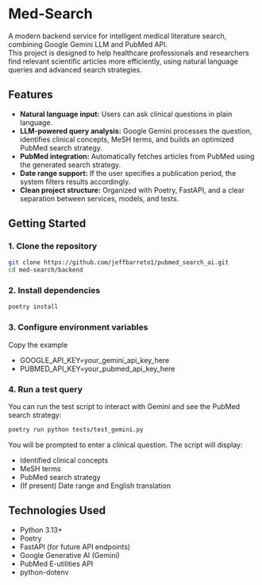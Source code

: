 # Med-Search

A modern backend service for intelligent medical literature search, combining Google Gemini LLM and PubMed API.  
This project is designed to help healthcare professionals and researchers find relevant scientific articles more efficiently, using natural language queries and advanced search strategies.

## Features

- **Natural language input:** Users can ask clinical questions in plain language.
- **LLM-powered query analysis:** Google Gemini processes the question, identifies clinical concepts, MeSH terms, and builds an optimized PubMed search strategy.
- **PubMed integration:** Automatically fetches articles from PubMed using the generated search strategy.
- **Date range support:** If the user specifies a publication period, the system filters results accordingly.
- **Clean project structure:** Organized with Poetry, FastAPI, and a clear separation between services, models, and tests.

## Getting Started

### 1. Clone the repository
```bash
git clone https://github.com/jeffbarreto1/pubmed_search_ai.git
cd med-search/backend
```
### 2. Install dependencies
```bash
poetry install
```
### 3. Configure environment variables

Copy the example

- GOOGLE_API_KEY=your_gemini_api_key_here
- PUBMED_API_KEY=your_pubmed_api_key_here

### 4. Run a test query

You can run the test script to interact with Gemini and see the PubMed search strategy:
```bash
poetry run python tests/test_gemini.py
```
You will be prompted to enter a clinical question. The script will display:
- Identified clinical concepts
- MeSH terms
- PubMed search strategy
- (If present) Date range and English translation

## Technologies Used

- Python 3.13+
- Poetry
- FastAPI (for future API endpoints)
- Google Generative AI (Gemini)
- PubMed E-utilities API
- python-dotenv
